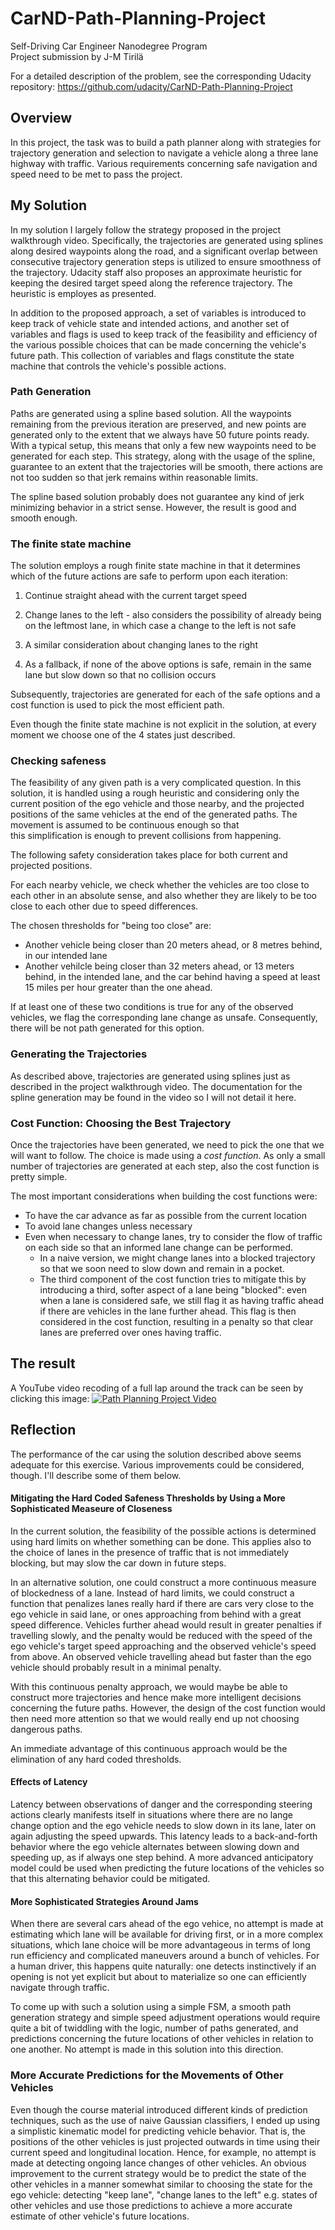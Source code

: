 # CarND-Path-Planning-Project
Self-Driving Car Engineer Nanodegree Program
<br />
Project submission by J-M Tirilä

For a detailed description of the problem, see the corresponding Udacity repository: 
https://github.com/udacity/CarND-Path-Planning-Project
<br />

## Overview

In this project, the task was to build a path planner along with strategies for trajectory generation 
and selection to navigate a vehicle along a three lane highway with traffic. Various requirements 
concerning safe navigation and speed need to be met to pass the project.  
   
## My Solution 

In my solution I largely follow the strategy proposed in the project walkthrough video. Specifically, the 
trajectories are generated using splines along desired waypoints along the road, and 
a significant overlap between consecutive trajectory generation steps is utilized to ensure smoothness of the trajectory. 
Udacity staff also proposes an approximate heuristic for keeping the desired target speed along the reference trajectory.
The heuristic is employes as presented. 

In addition to the proposed approach, a set of variables is introduced to keep track of vehicle state 
and intended actions, and another set of variables and flags is used to keep track of the feasibility and efficiency 
of the various possible choices that can be made concerning the vehicle's future path. This collection of variables 
and flags constitute the state machine that controls the vehicle's possible actions. 

### Path Generation

Paths are generated using a spline based solution. All the waypoints remaining from the previous iteration are 
preserved, and new points are generated only to the extent that we always have 50 future points ready. With a typical
setup, this means that only a few new waypoints need to be generated for each step. 
This strategy, along with the usage of the spline, guarantee to an extent that the trajectories will be smooth, 
there actions are not too sudden so that jerk remains within reasonable limits.  

The spline based solution probably does not guarantee any kind of jerk minimizing behavior in a strict sense. However, 
the result is good and smooth enough. 

### The finite state machine

The solution employs a rough finite state machine in that it determines which of the future actions are safe to perform 
upon each iteration: 
1. Continue straight ahead with the current target speed
1. Change lanes to the left - also considers the possibility 
   of already being on the leftmost lane, in which case a change to the left 
   is not safe
   
1. A similar consideration about changing lanes to the right
1. As a fallback, if none of the above options is safe, remain in the same lane but slow down so 
   that no collision occurs  

Subsequently, trajectories are generated for each of the safe options and a cost function is used to pick the most 
efficient path.

Even though the finite state machine is not explicit in the solution, at every moment we choose one of the 4 states 
just described. 

### Checking safeness

The feasibility of any given path is a very complicated question. In this solution, it is handled using a rough 
heuristic and considering only the current position of the ego vehicle and those nearby, and the projected positions 
of the same vehicles at the end of the generated paths. The movement is assumed to be continuous enough so that   
this simplification is enough to prevent collisions from happening. 

The following safety consideration takes place for both current and 
projected positions. 

For each nearby vehicle, we check whether the vehicles are too close to each other in an absolute sense, 
and also whether they are likely to be too close to each other due to speed differences. 

The chosen thresholds for "being too close" are: 

* Another vehicle being closer than 20 meters ahead, or 8 metres behind, in our intended lane
* Another vehilcle being closer than 32 meters ahead, or 13 meters behind, in the intended lane, and the 
  car behind having a speed at least 15 miles per hour greater than the one ahead.  
  
If at least one of these two conditions is true for any of the observed vehicles, we flag the corresponding lane 
change as unsafe. Consequently, there will be not path generated for this option.  

### Generating the Trajectories

As described above, trajectories are generated using splines just as described in the project walkthrough video. 
The documentation for the spline generation may be found in the video so I will not detail it here. 

### Cost Function: Choosing the Best Trajectory

Once the trajectories have been generated, we need to pick the one that we 
will want to follow. The choice is made using a _cost function_. As only a small number of trajectories are generated
at each step, also the cost function is pretty simple. 

The most important considerations when building the cost functions were: 

 * To have the car advance as far as possible from the current location 
 * To avoid lane changes unless necessary 
 * Even when necessary to change lanes, try to consider the flow of traffic on each side so that an informed lane 
   change can be performed. 
   - In a naive version, we might change lanes into a blocked trajectory so that we soon need 
   to slow down and remain in a pocket. 
   - The third component of the cost function tries to mitigate this 
     by introducing a third, softer aspect of a lane being "blocked": even when a lane is considered safe, 
     we still flag it as having traffic ahead if there are vehicles in the lane further ahead. This flag 
     is then considered in the cost function, resulting in a penalty so that clear lanes are preferred over 
     ones having traffic.  


## The result

A YouTube video recoding of a full lap around the track can be seen by clicking this image: [![Path Planning Project Video](https://img.youtube.com/vi/yppDlA60afo/0.jpg)](https://www.youtube.com/watch?v=yppDlA60afo)

## Reflection

The performance of the car using the solution described above seems adequate for this exercise. Various improvements
could be considered, though. I'll describe some of them below. 

#### Mitigating the Hard Coded Safeness Thresholds by Using a More Sophisticated Measeure of Closeness 

In the current solution, the feasibility of the possible actions is determined using hard limits on whether something
can be done. This applies also to the choice of lanes in the presence of traffic that is not immediately blocking, but 
may slow the car down in future steps.  

In an alternative solution, one could construct a more continuous measure of blockedness of a lane. Instead of hard 
limits, we could construct a function that penalizes lanes really hard if there are cars very close to the ego 
vehicle in said lane, or ones approaching from behind with a great speed difference. Vehicles further ahead would 
result in greater penalties if travelling slowly, and the penalty would be reduced with the speed of the ego
vehicle's target speed approaching and the observed vehicle's speed from above. An observed vehicle travelling ahead 
but faster than the ego vehicle should probably result in a minimal penalty.  

With this continuous penalty approach, we would maybe be able to construct more trajectories and hence make more 
intelligent decisions concerning the future paths. However, the design of the cost function would then need more 
attention so that we would really end up not choosing dangerous paths. 

An immediate advantage of this continuous approach would be the elimination of any hard coded thresholds.   

#### Effects of Latency

Latency between observations of danger and the corresponding steering actions clearly manifests itself in situations 
where there are no lange change option and the ego vehicle needs to slow down in its lane, later on again adjusting
the speed upwards. This latency leads to a back-and-forth behavior where the ego vehicle alternates between 
slowing down and speeding up, as if always one step behind. A more advanced anticipatory model could be used when 
predicting the future locations of the vehicles so that this alternating behavior could be mitigated. 

#### More Sophisticated Strategies Around Jams 

When there are several cars ahead of the ego vehice, no attempt is made at estimating which lane will be available 
for driving first, or in a more complex situations, which lane choice will be more advantageous in terms of long 
run efficiency and complicated maneuvers around a bunch of vehicles. For a human driver, this happens quite naturally: 
one detects instinctively if an opening is not yet explicit but about to materialize so one can efficiently 
navigate through traffic. 

To come up with such a solution using a simple FSM, a smooth path generation strategy and simple speed adjustment 
operations would require quite a bit of twiddling with the logic, number of paths generated, and predictions 
concerning the future locations of other vehicles in relation to one another. No attempt is made in this solution 
into this direction. 

### More Accurate Predictions for the Movements of Other Vehicles

Even though the course material introduced different kinds of prediction techniques, such as the use of naive 
Gaussian classifiers, I ended up using a simplistic kinematic model for predicting vehicle behavior. That is, 
the positions of the other vehicles is just projected outwards in time using their current speed and longitudinal 
location. Hence, for example, no attempt is made at detecting ongoing lance changes of other vehicles. An obvious 
improvement to the current strategy would be to predict the state of the other vehicles in a manner somewhat similar
to choosing the state for the ego vehicle: detecting "keep lane", "change lanes to the left" e.g. states of
other vehicles and use those predictions to achieve a more accurate estimate of other vehicle's future locations.  
